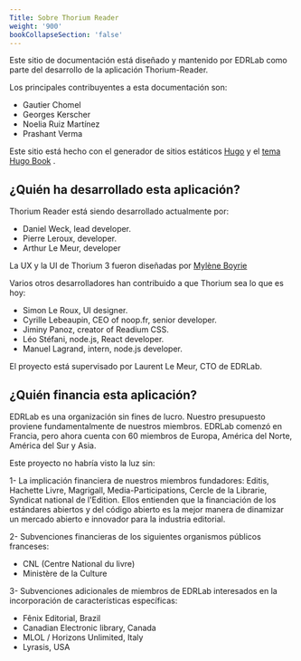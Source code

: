```yaml
---
Title: Sobre Thorium Reader
weight: '900'
bookCollapseSection: 'false'
---
```


Este sitio de documentación está diseñado y mantenido por EDRLab como parte del desarrollo de la aplicación Thorium-Reader.

Los principales contribuyentes a esta documentación son:

- Gautier Chomel
- Georges Kerscher
- Noelia Ruiz Martínez
- Prashant Verma

Este sitio está hecho con el generador de sitios estáticos [Hugo](https://gohugo.io/) y el [tema Hugo Book](https://github.com/alex-shpak/hugo-book/) .

 <h2>¿Quién ha desarrollado esta aplicación?</h2>

 <p>Thorium Reader está siendo desarrollado actualmente por:</p>

 <ul class="nobullet">
 <li>Daniel Weck, lead developer.</li>
<li>Pierre Leroux, developer.</li>
 <li>Arthur Le Meur, developer</li>
 </ul>

 <p>La UX y la UI de Thorium 3 fueron diseñadas por <a href="https://www.myleneboyrie.fr/">Mylène Boyrie</a></p>

 <p>Varios otros desarrolladores han contribuido a que Thorium sea lo que es hoy:</p>

 <ul class="nobullet">
 <li>Simon Le Roux, UI designer.</li>
 <li>Cyrille Lebeaupin, CEO of noop.fr, senior developer.</li>
 <li>Jiminy Panoz, creator of Readium CSS.</li>
 <li>Léo Stéfani, node.js, React developer.</li>
 <li>Manuel Lagrand, intern, node.js developer.</li>
 </ul>

 <p>El proyecto está supervisado por Laurent Le Meur, CTO de EDRLab.</p>

 <h2>¿Quién financia esta aplicación?</h2>

 <p>  EDRLab es una organización sin fines de lucro. Nuestro presupuesto proviene fundamentalmente de nuestros miembros. EDRLab comenzó en Francia, pero ahora cuenta con 60 miembros de Europa, América del Norte, América del Sur y Asia.</p>

 <p>Este proyecto no habría visto la luz sin:</p>
 <p>  1- La implicación financiera de nuestros miembros fundadores: Editis, Hachette Livre, Magrigall, Media-Participations, Cercle de la Librarie, Syndicat national de l'Edition. Ellos entienden que la financiación de los estándares abiertos y del código abierto es la mejor manera de dinamizar un mercado abierto e innovador para la industria editorial.</p>

 <p>2- Subvenciones financieras de los siguientes organismos públicos franceses:</p>
 <ul>
 <li>CNL (Centre National du livre)</li>
 <li>Ministère de la Culture</li>
 </ul>

 <p>  3- Subvenciones adicionales de miembros de EDRLab interesados en la incorporación de características específicas:</p>
 <ul>
 <li>Fênix Editorial, Brazil</li>
 <li>Canadian Electronic library, Canada</li>
 <li>MLOL / Horizons Unlimited, Italy</li>
 <li>Lyrasis, USA</li>
 </ul>

<!--
{{<section>}}Section renders pages in section as definition list, using title and description.
Example
```tpl
{{</* section */>}}
```-->
